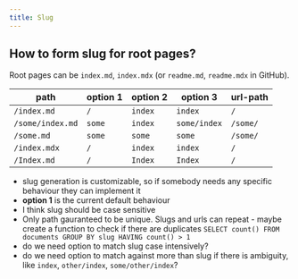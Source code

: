 ```yaml
---
title: Slug
---
```


## How to form slug for root pages?

Root pages can be `index.md`, `index.mdx` (or `readme.md`, `readme.mdx` in GitHub).

| path             | option 1 | option 2 | option 3     | url-path |
| ---------------- | -------- | -------- | ------------ | -------- |
| `/index.md`      | `/`      | `index`  | `index`      | `/`      |
| `/some/index.md` | `some`   | `index`  | `some/index` | `/some/` |
| `/some.md`       | `some`   | `some`   | `some`       | `/some/` |
| `/index.mdx`     | `/`      | `index`  | `index`      | `/`      |
| `/Index.md`      | `/`      | `Index`  | `Index`      | `/`      |

- slug generation is customizable, so if somebody needs any specific behaviour they can implement it
- **option 1** is the current default behaviour
- I think slug should be case sensitive
- Only path gauranteed to be unique. Slugs and urls can repeat - maybe create a function to check if there are duplicates `SELECT count() FROM documents GROUP BY slug HAVING count() > 1`
- do we need option to match slug case intensively?
- do we need option to match against more than slug if there is ambiguity, like `index`, `other/index`, `some/other/index`?
